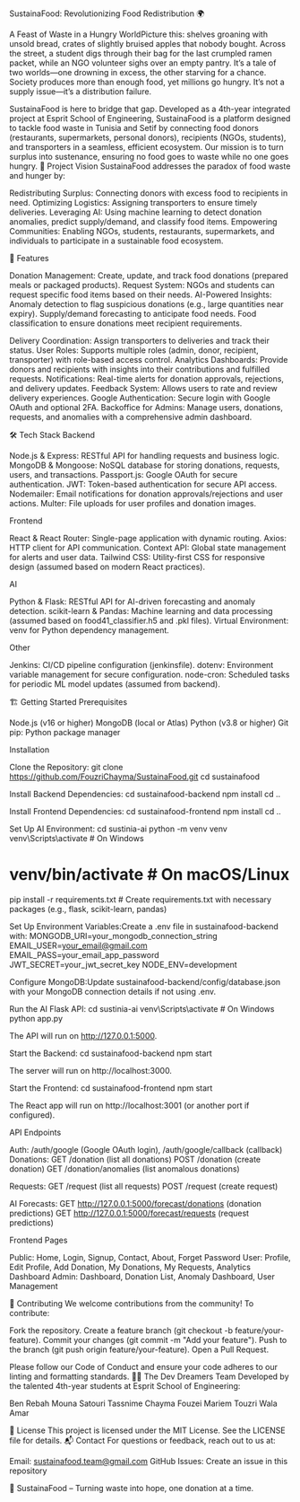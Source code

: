 SustainaFood: Revolutionizing Food Redistribution 🌍
 
A Feast of Waste in a Hungry WorldPicture this: shelves groaning with unsold bread, crates of slightly bruised apples that nobody bought. Across the street, a student digs through their bag for the last crumpled ramen packet, while an NGO volunteer sighs over an empty pantry. It’s a tale of two worlds—one drowning in excess, the other starving for a chance. Society produces more than enough food, yet millions go hungry. It’s not a supply issue—it’s a distribution failure.

SustainaFood is here to bridge that gap. Developed as a 4th-year integrated project at Esprit School of Engineering, SustainaFood is a platform designed to tackle food waste in Tunisia and Setif by connecting food donors (restaurants, supermarkets, personal donors), recipients (NGOs, students), and transporters in a seamless, efficient ecosystem. Our mission is to turn surplus into sustenance, ensuring no food goes to waste while no one goes hungry.
🎯 Project Vision
SustainaFood addresses the paradox of food waste and hunger by:

Redistributing Surplus: Connecting donors with excess food to recipients in need.
Optimizing Logistics: Assigning transporters to ensure timely deliveries.
Leveraging AI: Using machine learning to detect donation anomalies, predict supply/demand, and classify food items.
Empowering Communities: Enabling NGOs, students, restaurants, supermarkets, and individuals to participate in a sustainable food ecosystem.

🚀 Features

Donation Management: Create, update, and track food donations (prepared meals or packaged products).
Request System: NGOs and students can request specific food items based on their needs.
AI-Powered Insights:
Anomaly detection to flag suspicious donations (e.g., large quantities near expiry).
Supply/demand forecasting to anticipate food needs.
Food classification to ensure donations meet recipient requirements.


Delivery Coordination: Assign transporters to deliveries and track their status.
User Roles: Supports multiple roles (admin, donor, recipient, transporter) with role-based access control.
Analytics Dashboards: Provide donors and recipients with insights into their contributions and fulfilled requests.
Notifications: Real-time alerts for donation approvals, rejections, and delivery updates.
Feedback System: Allows users to rate and review delivery experiences.
Google Authentication: Secure login with Google OAuth and optional 2FA.
Backoffice for Admins: Manage users, donations, requests, and anomalies with a comprehensive admin dashboard.

🛠️ Tech Stack
Backend

Node.js & Express: RESTful API for handling requests and business logic.
MongoDB & Mongoose: NoSQL database for storing donations, requests, users, and transactions.
Passport.js: Google OAuth for secure authentication.
JWT: Token-based authentication for secure API access.
Nodemailer: Email notifications for donation approvals/rejections and user actions.
Multer: File uploads for user profiles and donation images.

Frontend

React & React Router: Single-page application with dynamic routing.
Axios: HTTP client for API communication.
Context API: Global state management for alerts and user data.
Tailwind CSS: Utility-first CSS for responsive design (assumed based on modern React practices).

AI

Python & Flask: RESTful API for AI-driven forecasting and anomaly detection.
scikit-learn & Pandas: Machine learning and data processing (assumed based on food41_classifier.h5 and .pkl files).
Virtual Environment: venv for Python dependency management.

Other

Jenkins: CI/CD pipeline configuration (jenkinsfile).
dotenv: Environment variable management for secure configuration.
node-cron: Scheduled tasks for periodic ML model updates (assumed from backend).

🏗️ Getting Started
Prerequisites

Node.js (v16 or higher)
MongoDB (local or Atlas)
Python (v3.8 or higher)
Git
pip: Python package manager

Installation

Clone the Repository:
git clone https://github.com/FouzriChayma/SustainaFood.git
cd sustainafood


Install Backend Dependencies:
cd sustainafood-backend
npm install
cd ..


Install Frontend Dependencies:
cd sustainafood-frontend
npm install
cd ..


Set Up AI Environment:
cd sustinia-ai
python -m venv venv
venv\Scripts\activate  # On Windows
# venv/bin/activate    # On macOS/Linux
pip install -r requirements.txt  # Create requirements.txt with necessary packages (e.g., flask, scikit-learn, pandas)


Set Up Environment Variables:Create a .env file in sustainafood-backend with:
MONGODB_URI=your_mongodb_connection_string
EMAIL_USER=your_email@gmail.com
EMAIL_PASS=your_email_app_password
JWT_SECRET=your_jwt_secret_key
NODE_ENV=development


Configure MongoDB:Update sustainafood-backend/config/database.json with your MongoDB connection details if not using .env.

Run the AI Flask API:
cd sustinia-ai
venv\Scripts\activate  # On Windows
python app.py

The API will run on http://127.0.0.1:5000.

Start the Backend:
cd sustainafood-backend
npm start

The server will run on http://localhost:3000.

Start the Frontend:
cd sustainafood-frontend
npm start

The React app will run on http://localhost:3001 (or another port if configured).


API Endpoints

Auth: /auth/google (Google OAuth login), /auth/google/callback (callback)
Donations: 
GET /donation (list all donations)
POST /donation (create donation)
GET /donation/anomalies (list anomalous donations)


Requests: 
GET /request (list all requests)
POST /request (create request)


AI Forecasts: 
GET http://127.0.0.1:5000/forecast/donations (donation predictions)
GET http://127.0.0.1:5000/forecast/requests (request predictions)



Frontend Pages

Public: Home, Login, Signup, Contact, About, Forget Password
User: Profile, Edit Profile, Add Donation, My Donations, My Requests, Analytics Dashboard
Admin: Dashboard, Donation List, Anomaly Dashboard, User Management

🤝 Contributing
We welcome contributions from the community! To contribute:

Fork the repository.
Create a feature branch (git checkout -b feature/your-feature).
Commit your changes (git commit -m "Add your feature").
Push to the branch (git push origin feature/your-feature).
Open a Pull Request.

Please follow our Code of Conduct and ensure your code adheres to our linting and formatting standards.
🧑‍💻 The Dev Dreamers Team
Developed by the talented 4th-year students at Esprit School of Engineering:

Ben Rebah Mouna
Satouri Tassnime
Chayma Fouzei
Mariem Touzri
Wala Amar

📜 License
This project is licensed under the MIT License. See the LICENSE file for details.
📬 Contact
For questions or feedback, reach out to us at:

Email: sustainafood.team@gmail.com
GitHub Issues: Create an issue in this repository


🌱 SustainaFood – Turning waste into hope, one donation at a time.
